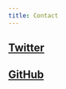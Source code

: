 ```yaml
---
title: Contact
---
```


## [Twitter](https://twitter.com/faster_kettles)

## [GitHub](https://github.com/mohnjatthews)
